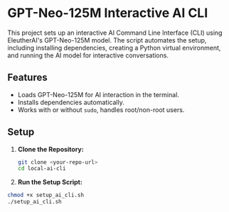 # GPT-Neo-125M Interactive AI CLI

This project sets up an interactive AI Command Line Interface (CLI) using EleutherAI's GPT-Neo-125M model. The script automates the setup, including installing dependencies, creating a Python virtual environment, and running the AI model for interactive conversations.

## Features

- Loads GPT-Neo-125M for AI interaction in the terminal.
- Installs dependencies automatically.
- Works with or without `sudo`, handles root/non-root users.

## Setup

1. **Clone the Repository:**

   ```bash
   git clone <your-repo-url>
   cd local-ai-cli

2. **Run the Setup Script:**

  ```bash
  chmod +x setup_ai_cli.sh
  ./setup_ai_cli.sh
